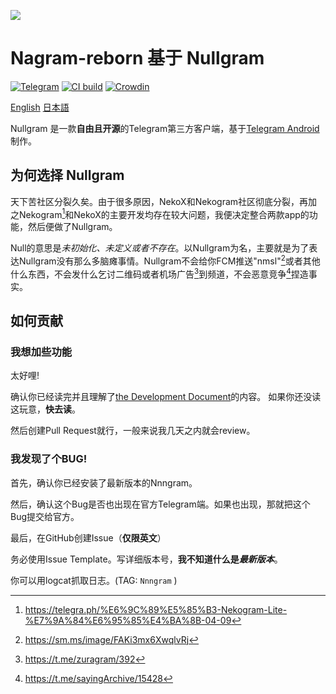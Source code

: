 ![](https://socialify.git.ci/PreviousAlone/Nnngram/image?description=1&forks=1&issues=1&name=1&owner=1&pulls=1&stargazers=1&theme=Dark)

# Nagram-reborn 基于 Nullgram

[![Telegram](https://img.shields.io/static/v1?label=Telegram&message=@Nagram_channel&color=0088cc)](https://t.me/NullgramClient)  [![CI build](https://github.com/PreviousAlone/Nnngram/actions/workflows/ci.yml/badge.svg?branch=master)](https://github.com/PreviousAlone/Nnngram/actions/workflows/ci.yml/)  [![Crowdin](https://badges.crowdin.net/nullgram/localized.svg)](https://crowdin.com/project/nullgram)

[English](README.md)  [日本語](README_JA.md)

Nullgram 是一款**自由且开源**的Telegram第三方客户端，基于[Telegram Android](https://play.google.com/store/apps/details?id=org.telegram.messenger)制作。

## 为何选择 Nullgram
天下苦社区分裂久矣。由于很多原因，NekoX和Nekogram社区彻底分裂，再加之Nekogram[^1]和NekoX的主要开发均存在较大问题，我便决定整合两款app的功能，然后便做了Nullgram。

Null的意思是*未初始化、未定义或者不存在*。以Nullgram为名，主要就是为了表达Nullgram没有那么多脑瘫事情。Nullgram不会给你FCM推送"nmsl"[^2]或者其他什么东西，不会发什么乞讨二维码或者机场广告[^4]到频道，不会恶意竞争[^5]捏造事实。

## 如何贡献

### 我想加些功能
太好哩!

确认你已经读完并且理解了[the Development Document](./docs/CONTRIBUTING.md)的内容。
如果你还没读这玩意，**快去读**。

然后创建Pull Request就行，一般来说我几天之内就会review。

### 我发现了个BUG!

首先，确认你已经安装了最新版本的Nnngram。

然后，确认这个Bug是否也出现在官方Telegram端。如果也出现，那就把这个Bug提交给官方。

最后，在GitHub创建Issue（**仅限英文**）

务必使用Issue Template。写详细版本号，**我不知道什么是*最新版本***。

你可以用logcat抓取日志。(TAG:  `Nnngram` )

[^1]: https://telegra.ph/%E6%9C%89%E5%85%B3-Nekogram-Lite-%E7%9A%84%E6%95%85%E4%BA%8B-04-09

[^2]:https://sm.ms/image/FAKi3mx6XwqlvRj

[^3]:https://t.me/NekogramX/418

[^4]:https://t.me/zuragram/392

[^5]:https://t.me/sayingArchive/15428
